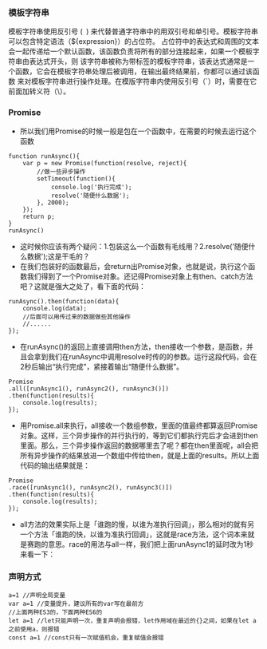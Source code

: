 ### 模板字符串
模板字符串使用反引号 (` `) 来代替普通字符串中的用双引号和单引号。模板字符串可以包含特定语法（${expression}）的占位符。
占位符中的表达式和周围的文本会一起传递给一个默认函数，该函数负责将所有的部分连接起来，如果一个模板字符串由表达式开头，则
该字符串被称为带标签的模板字符串，该表达式通常是一个函数，它会在模板字符串处理后被调用，在输出最终结果前，你都可以通过该函数
来对模板字符串进行操作处理。在模版字符串内使用反引号（`）时，需要在它前面加转义符（\）。
### Promise
- 所以我们用Promise的时候一般是包在一个函数中，在需要的时候去运行这个函数
```
function runAsync(){
    var p = new Promise(function(resolve, reject){
        //做一些异步操作
        setTimeout(function(){
            console.log('执行完成');
            resolve('随便什么数据');
        }, 2000);
    });
    return p;            
}
runAsync()
```
- 这时候你应该有两个疑问：1.包装这么一个函数有毛线用？2.resolve('随便什么数据');这是干毛的？
- 在我们包装好的函数最后，会return出Promise对象，也就是说，执行这个函数我们得到了一个Promise对象。还记得Promise对象上有then、catch方法吧？这就是强大之处了，看下面的代码：
```
runAsync().then(function(data){
    console.log(data);
    //后面可以用传过来的数据做些其他操作
    //......
});
```
- 在runAsync()的返回上直接调用then方法，then接收一个参数，是函数，并且会拿到我们在runAsync中调用resolve时传的的参数。运行这段代码，会在2秒后输出“执行完成”，紧接着输出“随便什么数据”。
```
Promise
.all([runAsync1(), runAsync2(), runAsync3()])
.then(function(results){
    console.log(results);
});
```
- 用Promise.all来执行，all接收一个数组参数，里面的值最终都算返回Promise对象。这样，三个异步操作的并行执行的，等到它们都执行完后才会进到then里面。那么，三个异步操作返回的数据哪里去了呢？都在then里面呢，all会把所有异步操作的结果放进一个数组中传给then，就是上面的results。所以上面代码的输出结果就是：
```
Promise
.race([runAsync1(), runAsync2(), runAsync3()])
.then(function(results){
    console.log(results);
});
```
- all方法的效果实际上是「谁跑的慢，以谁为准执行回调」，那么相对的就有另一个方法「谁跑的快，以谁为准执行回调」，这就是race方法，这个词本来就是赛跑的意思。race的用法与all一样，我们把上面runAsync1的延时改为1秒来看一下：
### 声明方式
```
a=1 //声明全局变量
var a=1 //变量提升，建议所有的var写在最前方
//上面两种ES3的，下面两种ES6的
let a=1 //let只能声明一次，重复声明会报错，let作用域在最近的{}之间，如果在let a之前使用a，则报错
const a=1 //const只有一次赋值机会，重复赋值会报错
```
